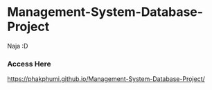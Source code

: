 # Management-System-Database-Project
Naja :D
### Access Here
https://phakphumi.github.io/Management-System-Database-Project/
